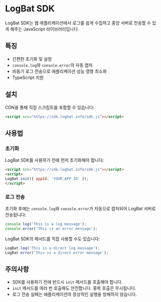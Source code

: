 # LogBat SDK

LogBat SDK는 웹 애플리케이션에서 로그를 쉽게 수집하고 중앙 서버로 전송할 수 있게 해주는 JavaScript 라이브러리입니다.

## 특징

- 간편한 초기화 및 설정
- `console.log`와 `console.error`의 자동 캡처
- 비동기 로그 전송으로 애플리케이션 성능 영향 최소화
- TypeScript 지원

## 설치

CDN을 통해 직접 스크립트를 포함할 수 있습니다:

```html
<script src="https://sdk.logbat.info/sdk.js"></script>
```

## 사용법

### 초기화

LogBat SDK를 사용하기 전에 먼저 초기화해야 합니다:

```html
<script src="https://sdk.logbat.info/sdk.js"></script>
<script>
LogBat.init({ appId: 'YOUR_APP_ID' });
</script>
```

### 로그 전송

초기화 후에는 `console.log`와 `console.error`가 자동으로 캡처되어 LogBat 서버로 전송됩니다:

```javascript
console.log('This is a log message');
console.error('This is an error message');
```

LogBat SDK의 메서드를 직접 사용할 수도 있습니다:

```javascript
LogBat.log('This is a direct log message');
LogBat.error('This is a direct error message');
```

## 주의사항

- SDK를 사용하기 전에 반드시 `init` 메서드를 호출해야 합니다.
- `init` 메서드를 여러 번 호출해도 안전합니다. 중복 호출은 무시됩니다.
- 로그 전송 실패는 애플리케이션의 정상적인 실행을 방해하지 않습니다.
